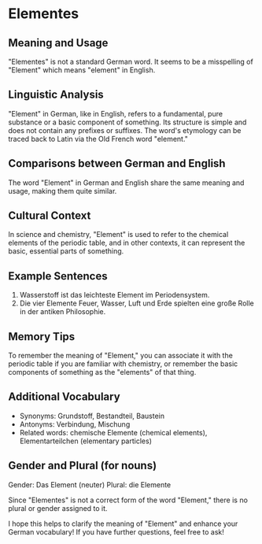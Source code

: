# Elementes
## Meaning and Usage
"Elementes" is not a standard German word. It seems to be a misspelling of "Element" which means "element" in English.

## Linguistic Analysis
"Element" in German, like in English, refers to a fundamental, pure substance or a basic component of something. Its structure is simple and does not contain any prefixes or suffixes. The word's etymology can be traced back to Latin via the Old French word "element."

## Comparisons between German and English
The word "Element" in German and English share the same meaning and usage, making them quite similar.

## Cultural Context
In science and chemistry, "Element" is used to refer to the chemical elements of the periodic table, and in other contexts, it can represent the basic, essential parts of something.

## Example Sentences
1. Wasserstoff ist das leichteste Element im Periodensystem.
2. Die vier Elemente Feuer, Wasser, Luft und Erde spielten eine große Rolle in der antiken Philosophie.

## Memory Tips
To remember the meaning of "Element," you can associate it with the periodic table if you are familiar with chemistry, or remember the basic components of something as the "elements" of that thing.

## Additional Vocabulary
- Synonyms: Grundstoff, Bestandteil, Baustein
- Antonyms: Verbindung, Mischung
- Related words: chemische Elemente (chemical elements), Elementarteilchen (elementary particles)

## Gender and Plural (for nouns)
Gender: Das Element (neuter)
Plural: die Elemente

Since "Elementes" is not a correct form of the word "Element," there is no plural or gender assigned to it.

I hope this helps to clarify the meaning of "Element" and enhance your German vocabulary! If you have further questions, feel free to ask!